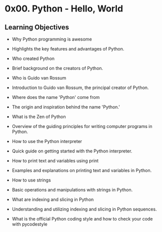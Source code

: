 # 0x00. Python - Hello, World

## Learning Objectives

- Why Python programming is awesome
- Highlights the key features and advantages of Python.
- Who created Python
- Brief background on the creators of Python.
- Who is Guido van Rossum

- Introduction to Guido van Rossum, the principal creator of Python.
- Where does the name 'Python' come from

- The origin and inspiration behind the name 'Python.'
- What is the Zen of Python

- Overview of the guiding principles for writing computer programs in Python.
- How to use the Python interpreter

- Quick guide on getting started with the Python interpreter.
- How to print text and variables using print

- Examples and explanations on printing text and variables in Python.
- How to use strings

- Basic operations and manipulations with strings in Python.
- What are indexing and slicing in Python

- Understanding and utilizing indexing and slicing in Python sequences.
- What is the official Python coding style and how to check your code with pycodestyle
